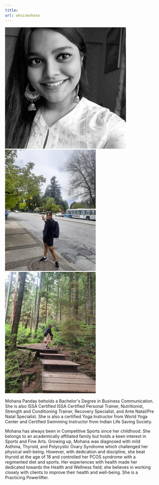 ```yaml
---
title: 
url: whoismohana
---
```


<div align="left">
  <img src="profilemohana1.jpg" alt="Mohana's Image" style="width: 400px; display: inline-block; margin-right: 10px;">
  <img src="mohanav2.jpg" alt="Mohana's Image" style="width: 300px; display: inline-block; margin-right: 10px;">
  <img src="mohanav3 trek.jpg" alt="Mohana's Image" style="width: 300px; display: inline-block;">

  <p>
    Mohana Panday beholds a Bachelor's Degree in Business Communication. 
    She is also ISSA Certified ISSA Certified Personal Trainer, Nutritionist, Strength and Conditioning Trainer, Recovery Specialist, and Ante Natal/Pre Natal Specialist. She is also a certified Yoga Instructor from World Yoga Center and Certified Swimming Instructor from Indian Life Saving Society.
  </p>

  <p>
    Mohana has always been in Competitive Sports since her childhood. She belongs to an academically affiliated family but holds a keen interest in Sports and Fine Arts. Growing up, Mohana was diagnosed with mild Asthma, Thyroid, and Polycystic Ovary Syndrome which challenged her physical well-being. However, with dedication and discipline, she beat thyroid at the age of 18 and controlled her PCOS syndrome with a regimented diet and sports. Her experiences with health made her dedicated towards the Health and Wellness field; she believes in working closely with clients to improve their health and well-being. She is a Practicing Powerlifter.
  </p>
</div>

